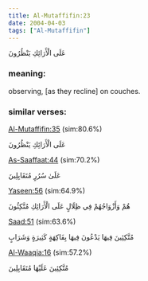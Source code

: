 ```yaml
---
title: Al-Mutaffifin:23
date: 2004-04-03
tags: ["Al-Mutaffifin"]
---
```

عَلَى الْأَرَائِكِ يَنْظُرُونَ
### meaning: 
observing, [as they recline] on couches.
### similar verses: 

[Al-Mutaffifin:35](/83/35) (sim:80.6%)

عَلَى الْأَرَائِكِ يَنْظُرُونَ

[As-Saaffaat:44](/37/44) (sim:70.2%)

عَلَىٰ سُرُرٍ مُتَقَابِلِينَ

[Yaseen:56](/36/56) (sim:64.9%)

هُمْ وَأَزْوَاجُهُمْ فِي ظِلَالٍ عَلَى الْأَرَائِكِ مُتَّكِئُونَ

[Saad:51](/38/51) (sim:63.6%)

مُتَّكِئِينَ فِيهَا يَدْعُونَ فِيهَا بِفَاكِهَةٍ كَثِيرَةٍ وَشَرَابٍ

[Al-Waaqia:16](/56/16) (sim:57.2%)

مُتَّكِئِينَ عَلَيْهَا مُتَقَابِلِينَ
